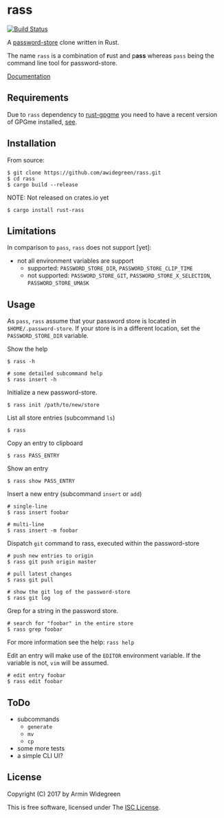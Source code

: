 # rass
[![Build Status](https://travis-ci.org/awidegreen/rass.svg?branch=master)](https://travis-ci.org/awidegreen/rass)

A [password-store](https://www.passwordstore.org/) clone written in Rust.

The name `rass` is a combination of **r**ust and p**ass** whereas `pass` being
the command line tool for password-store.

[Documentation](https://awidegreen.github.io/rass/)

## Requirements

Due to `rass` dependency to [rust-gpgme](https://crates.io/crates/gpgme/) you
need to have a recent version of GPGme installed,
[see](https://github.com/johnschug/rust-gpgme).

## Installation

From source:
```shell
$ git clone https://github.com/awidegreen/rass.git
$ cd rass
$ cargo build --release
```

NOTE: Not released on crates.io yet
```shell
$ cargo install rust-rass
```

## Limitations

In comparison to `pass`, `rass` does not support [yet]:
* not all environment variables are support
  * supported: `PASSWORD_STORE_DIR`, `PASSWORD_STORE_CLIP_TIME`
  * not supported: `PASSWORD_STORE_GIT`, `PASSWORD_STORE_X_SELECTION`,
  `PASSWORD_STORE_UMASK`


## Usage

As `pass`, `rass` assume that your password store is located in
`$HOME/.password-store`. If your store is in a different location, set the
`PASSWORD_STORE_DIR` variable.

Show the help
```shell
$ rass -h

# some detailed subcommand help
$ rass insert -h
```

Initialize a new password-store.
```
$ rass init /path/to/new/store
```

List all store entries (subcommand `ls`)
```shell
$ rass
```

Copy an entry to clipboard
```shell
$ rass PASS_ENTRY
```

Show an entry
```shell
$ rass show PASS_ENTRY
```

Insert a new entry (subcommand `insert` or `add`)
```shell
# single-line
$ rass insert foobar

# multi-line
$ rass insert -m foobar
```

Dispatch `git` command to rass, executed within the password-store
```shell
# push new entries to origin
$ rass git push origin master

# pull latest changes
$ rass git pull

# show the git log of the password-store
$ rass git log
```

Grep for a string in the password store.
```shell
# search for "foobar" in the entire store
$ rass grep foobar
```
For more information see the help: `rass help`

Edit an entry will make use of the `EDITOR` environment variable. If the variable
is not, `vim` will be assumed.

```shell
# edit entry foobar
$ rass edit foobar
```

## ToDo

* subcommands
  * `generate`
  * `mv`
  * `cp`
* some more tests
* a simple CLI UI?


## License

Copyright (C) 2017 by Armin Widegreen

This is free software, licensed under The [ISC License](LICENSE).
